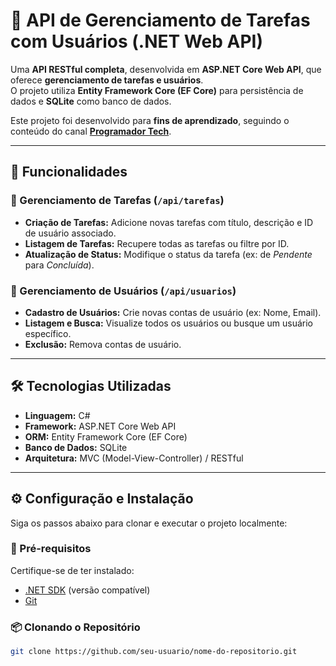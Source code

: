 # 📝 API de Gerenciamento de Tarefas com Usuários (.NET Web API)

Uma **API RESTful completa**, desenvolvida em **ASP.NET Core Web API**, que oferece **gerenciamento de tarefas e usuários**.  
O projeto utiliza **Entity Framework Core (EF Core)** para persistência de dados e **SQLite** como banco de dados.

Este projeto foi desenvolvido para **fins de aprendizado**, seguindo o conteúdo do canal **[Programador Tech](https://www.youtube.com/@ProgramadorTech)**.  

---

## 🚀 Funcionalidades

### 🔹 Gerenciamento de Tarefas (`/api/tarefas`)
- **Criação de Tarefas:** Adicione novas tarefas com título, descrição e ID de usuário associado.  
- **Listagem de Tarefas:** Recupere todas as tarefas ou filtre por ID.  
- **Atualização de Status:** Modifique o status da tarefa (ex: de *Pendente* para *Concluída*).  

### 🔹 Gerenciamento de Usuários (`/api/usuarios`)
- **Cadastro de Usuários:** Crie novas contas de usuário (ex: Nome, Email).  
- **Listagem e Busca:** Visualize todos os usuários ou busque um usuário específico.  
- **Exclusão:** Remova contas de usuário.  

---

## 🛠️ Tecnologias Utilizadas

- **Linguagem:** C#  
- **Framework:** ASP.NET Core Web API  
- **ORM:** Entity Framework Core (EF Core)  
- **Banco de Dados:** SQLite  
- **Arquitetura:** MVC (Model-View-Controller) / RESTful  

---

## ⚙️ Configuração e Instalação

Siga os passos abaixo para clonar e executar o projeto localmente:

### 🔧 Pré-requisitos
Certifique-se de ter instalado:
- [.NET SDK](https://dotnet.microsoft.com/download) (versão compatível)  
- [Git](https://git-scm.com/)

### 📦 Clonando o Repositório
```bash
git clone https://github.com/seu-usuario/nome-do-repositorio.git
